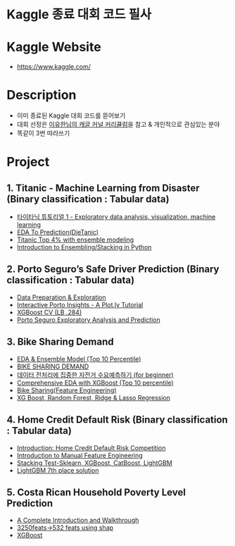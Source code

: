 # Kaggle 종료 대회 코드 필사

# Kaggle Website
- https://www.kaggle.com/

# Description
- 이미 종료된 Kaggle 대회 코드를 뜯어보기 
- 대회 선정은 [이유한님의 캐글 커널 커리큘럼](https://aifrenz.github.io/present_file/%EC%BB%A4%EB%84%90%EC%BB%A4%EB%A6%AC%ED%81%98%EB%9F%BC.pdf)을 참고 & 개인적으로 관심있는 분야 
- 똑같이 3번 따라쓰기

# Project
## 1. Titanic - Machine Learning from Disaster (Binary classification : Tabular data)
- [타이타닉 튜토리얼 1 - Exploratory data analysis, visualization, machine learning](https://kaggle-kr.tistory.com/17?category=868316)
- [EDA To Prediction(DieTanic)](https://www.kaggle.com/ash316/eda-to-prediction-dietanic)
- [Titanic Top 4% with ensemble modeling](https://www.kaggle.com/yassineghouzam/titanic-top-4-with-ensemble-modeling)
- [Introduction to Ensembling/Stacking in Python](https://www.kaggle.com/arthurtok/introduction-to-ensembling-stacking-in-python)

## 2. Porto Seguro’s Safe Driver Prediction (Binary classification : Tabular data)
- [Data Preparation & Exploration](https://www.kaggle.com/bertcarremans/data-preparation-exploration)
- [Interactive Porto Insights - A Plot.ly Tutorial](https://www.kaggle.com/arthurtok/interactive-porto-insights-a-plot-ly-tutorial)
- [XGBoost CV (LB .284)](https://www.kaggle.com/aharless/xgboost-cv-lb-284)
- [Porto Seguro Exploratory Analysis and Prediction](https://www.kaggle.com/gpreda/porto-seguro-exploratory-analysis-and-prediction)

## 3. Bike Sharing Demand
- [EDA & Ensemble Model (Top 10 Percentile)](https://www.kaggle.com/code/viveksrinivasan/eda-ensemble-model-top-10-percentile)
- [BIKE SHARING DEMAND](https://www.kaggle.com/code/rajmehra03/bike-sharing-demand-rmsle-0-3194)
- [데이터 전처리에 집중한 자전거 수요예측하기 (for beginner)](https://www.kaggle.com/code/kwonyoung234/for-beginner)
- [Comprehensive EDA with XGBoost (Top 10 percentile)](https://www.kaggle.com/code/miteshyadav/comprehensive-eda-with-xgboost-top-10-percentile)
- [Bike Sharing(Feature Engineering)](https://www.kaggle.com/code/fatmakursun/bike-sharing-feature-engineering)
- [XG Boost, Random Forest, Ridge & Lasso Regression](https://www.kaggle.com/code/carolineecc/xg-boost-random-forest-ridge-lasso-regression)

## 4. Home Credit Default Risk (Binary classification : Tabular data)
- [Introduction: Home Credit Default Risk Competition](https://www.kaggle.com/code/willkoehrsen/start-here-a-gentle-introduction/notebook)
- [Introduction to Manual Feature Engineering](https://www.kaggle.com/code/willkoehrsen/introduction-to-manual-feature-engineering/notebook)
- [Stacking Test-Sklearn, XGBoost, CatBoost, LightGBM](https://www.kaggle.com/code/eliotbarr/stacking-test-sklearn-xgboost-catboost-lightgbm/script)
- [LightGBM 7th place solution](https://www.kaggle.com/code/jsaguiar/lightgbm-7th-place-solution/script)

## 5. Costa Rican Household Poverty Level Prediction
- [A Complete Introduction and Walkthrough](https://www.kaggle.com/code/willkoehrsen/a-complete-introduction-and-walkthrough/notebook)
- [3250feats->532 feats using shap](https://www.kaggle.com/code/youhanlee/3250feats-532-feats-using-shap-lb-0-436/notebook)
- [XGBoost](https://www.kaggle.com/code/skooch/xgboost/notebook)
